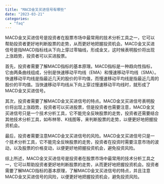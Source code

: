 ```yaml
---
title: "MACD金叉买进信号有哪些"
date: "2023-03-21"
categories: 
  - "faq"
---
```


MACD金叉买进信号是投资者在股票市场中最常用的技术分析工具之一，它可以帮助投资者更好地判断股票的走势，从而更好地把握投资机会。MACD金叉买进信号是指MACD指标线从下向上穿过零轴线，形成金叉，这时候表明股价将出现上涨趋势，投资者可以买进股票。

首先，投资者需要了解MACD指标的基本原理。MACD指标是一种趋向性指标，它由两条曲线组成，分别是快速移动平均线（EMA）和慢速移动平均线（SMA）。快速移动平均线是指最近几天的股价的平均值，而慢速移动平均线是指最近几周的股价的平均值。当快速移动平均线从下向上穿过慢速移动平均线时，就形成了MACD金叉买进信号。

其次，投资者需要了解MACD金叉买进信号的特点。MACD金叉买进信号表明股价将出现上涨趋势，投资者可以买进股票，但是投资者也需要注意，MACD金叉买进信号只是一个技术分析工具，它不能完全反映股票的走势，投资者还需要结合其他技术分析工具，如布林带、K线图等，来判断股票的走势，以便更好地把握投资机会。

最后，投资者需要注意MACD金叉买进信号的风险。MACD金叉买进信号只是一个技术分析工具，它不能完全反映股票的走势，投资者在投资时需要注意市场的波动，以及股票的价格变动，以便更好地把握投资机会，避免投资风险。

综上所述，MACD金叉买进信号是投资者在股票市场中最常用的技术分析工具之一，它可以帮助投资者更好地判断股票的走势，从而更好地把握投资机会。投资者需要了解MACD指标的基本原理，了解MACD金叉买进信号的特点，并且注意MACD金叉买进信号的风险，以便更好地把握投资机会，避免投资风险。
